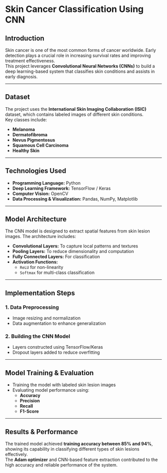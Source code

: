 #  Skin Cancer Classification Using CNN

##  Introduction
Skin cancer is one of the most common forms of cancer worldwide. Early detection plays a crucial role in increasing survival rates and improving treatment effectiveness.  
This project leverages **Convolutional Neural Networks (CNNs)** to build a deep learning-based system that classifies skin conditions and assists in early diagnosis.

---

##  Dataset
The project uses the **International Skin Imaging Collaboration (ISIC)** dataset, which contains labeled images of different skin conditions.  
Key classes include:

- **Melanoma**  
- **Dermatofibroma**  
- **Nevus Pigmentosus**  
- **Squamous Cell Carcinoma**  
- **Healthy Skin**

---

##  Technologies Used
- **Programming Language:** Python  
- **Deep Learning Framework:** TensorFlow / Keras  
- **Computer Vision:** OpenCV  
- **Data Processing & Visualization:** Pandas, NumPy, Matplotlib  

---

##  Model Architecture
The CNN model is designed to extract spatial features from skin lesion images. The architecture includes:

- **Convolutional Layers:** To capture local patterns and textures  
- **Pooling Layers:** To reduce dimensionality and computation  
- **Fully Connected Layers:** For classification  
- **Activation Functions:**  
  - `ReLU` for non-linearity  
  - `Softmax` for multi-class classification  

---

##  Implementation Steps

### 1. Data Preprocessing
- Image resizing and normalization  
- Data augmentation to enhance generalization  

### 2. Building the CNN Model
- Layers constructed using TensorFlow/Keras  
- Dropout layers added to reduce overfitting  

---

##  Model Training & Evaluation
- Training the model with labeled skin lesion images  
- Evaluating model performance using:
  - **Accuracy**
  - **Precision**
  - **Recall**
  - **F1-Score**

---

##  Results & Performance

The trained model achieved **training accuracy between 85% and 94%**, showing its capability in classifying different types of skin lesions effectively.  
The **Adam optimizer** and CNN-based feature extraction contributed to the high accuracy and reliable performance of the system.




